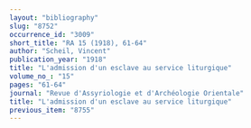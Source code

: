 ```yaml
---
layout: "bibliography"
slug: "8752"
occurrence_id: "3009"
short_title: "RA 15 (1918), 61-64"
author: "Scheil, Vincent"
publication_year: "1918"
title: "L'admission d'un esclave au service liturgique"
volume_no_: "15"
pages: "61-64"
journal: "Revue d'Assyriologie et d'Archéologie Orientale"
title: "L'admission d'un esclave au service liturgique"
previous_item: "8755"
---
```

